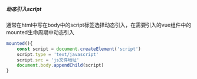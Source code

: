 ##### 动态引入script

通常在html中写在body中的script标签选择动态引入，在需要引入的vue组件中的mounted生命周期中动态引入

```javascript
mounted(){
	const script = document.createElement('script')
    script.type = 'text/javascript'
    script.src = 'js文件地址'
    document.body.appendChild(script)
}
```

